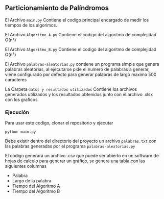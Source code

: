 ## Particionamiento de Palíndromos

<p>El Archivo <code>main.py</code> Contiene el codigo principal encargado de medir los tiempos de los algorimos.</p>
<p>El Archivo <code>Algoritmo_A.py</code> Contiene el codigo del algoritmo de complejidad O(n³)</p>
<p>El Archivo <code>Algoritmo_B.py</code> Contiene el codigo del algoritmo de complejidad O(n²)</p>
<p>El Archivo <code>palabras-aleatorias.py</code> contiene un programa simple que genera palabras aleatorias, al ejecutarse pide el numero de palabras a generar, viene configurado por defecto para generar palabras de largo maximo 500 caracteres</p>
<p>La Carpeta <code>datos y resultados utilizados</code> Contiene los archivos generados utilizados y los resultados obtenidos junto con el archivo .xlsx con los graficos</p>

### Ejecución
Para usar este codigo, clonar el repositorio y ejecutar

```console
python main.py
```
Debe existir dentro del directorio del proyecto un archivo <code>palabras.txt</code> con las palabras generadas por el programa <code>palabras-aleatorias.py</code>

El código generará un archivo .csv que puede ser abierto en un software de hojas de calculo para generar un gráfico, se genera una tabla con las siguientes columnas
<ul>
  <li>Palabra</li>
  <li>Largo de la palabra</li>
  <li>Tiempo del Algoritmo A</li>
  <li>Tiempo del Algoritmo B</li>
</ul> 
